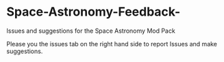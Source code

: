 # Space-Astronomy-Feedback-
Issues and suggestions for the Space Astronomy Mod Pack

Please you the issues tab on the right hand side to report Issues and make suggestions.
